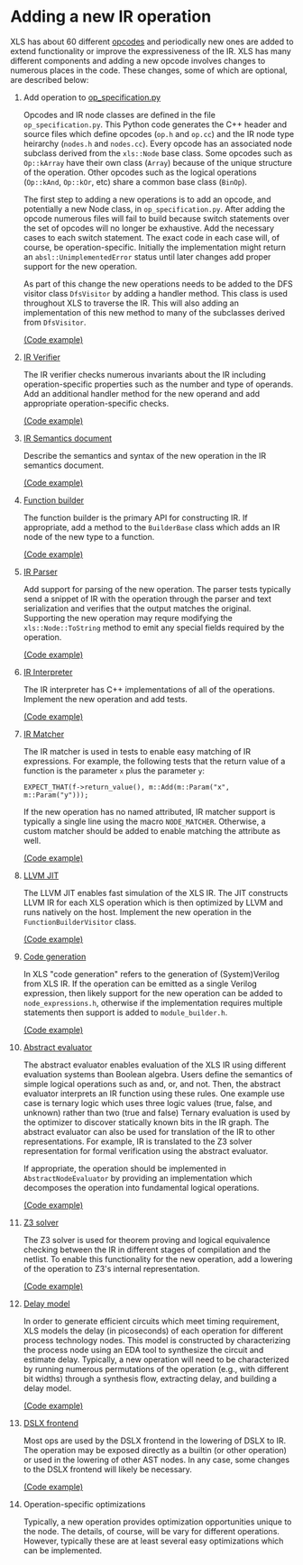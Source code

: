 # Adding a new IR operation

XLS has about 60 different
[opcodes](https://github.com/google/xls/tree/main/xls/ir/op_specification.py) and
periodically new ones are added to extend functionality or improve the
expressiveness of the IR. XLS has many different components and adding a new
opcode involves changes to numerous places in the code. These changes, some of
which are optional, are described below:

1.  Add operation to
    [op_specification.py](https://github.com/google/xls/tree/main/xls/ir/op_specification.py)

    Opcodes and IR node classes are defined in the file `op_specification.py`.
    This Python code generates the C++ header and source files which define
    opcodes (`op.h` and `op.cc`) and the IR node type heirarchy (`nodes.h` and
    `nodes.cc`). Every opcode has an associated node subclass derived from the
    `xls::Node` base class. Some opcodes such as `Op::kArray` have their own
    class (`Array`) because of the unique structure of the operation. Other
    opcodes such as the logical operations (`Op::kAnd`, `Op::kOr`, etc) share a
    common base class (`BinOp`).

    The first step to adding a new operations is to add an opcode, and
    potentially a new Node class, in `op_specification.py`. After adding the
    opcode numerous files will fail to build because switch statements over the
    set of opcodes will no longer be exhaustive. Add the necessary cases to each
    switch statement. The exact code in each case will, of course, be
    operation-specific. Initially the implementation might return an
    `absl::UnimplementedError` status until later changes add proper support for
    the new operation.

    As part of this change the new operations needs to be added to the DFS
    visitor class `DfsVisitor` by adding a handler method. This class is used
    throughout XLS to traverse the IR. This will also adding an implementation
    of this new method to many of the subclasses derived from `DfsVisitor`.

    [(Code example)](https://github.com/google/xls/commit/5fd739abe3e28f4198e07d45987522b12ebdf051)

1.  [IR Verifier](https://github.com/google/xls/tree/main/xls/ir/verifier.h)

    The IR verifier checks numerous invariants about the IR including
    operation-specific properties such as the number and type of operands. Add
    an additional handler method for the new operand and add appropriate
    operation-specific checks.

    [(Code example)](https://github.com/google/xls/commit/5fd739abe3e28f4198e07d45987522b12ebdf051)

1.  [IR Semantics document](https://google.github.io/xls/ir_semantics/)

    Describe the semantics and syntax of the new operation in the IR semantics
    document.

    [(Code example)](https://github.com/google/xls/commit/5fd739abe3e28f4198e07d45987522b12ebdf051)

1.  [Function builder](https://github.com/google/xls/tree/main/xls/ir/function_builder.h)

    The function builder is the primary API for constructing IR. If appropriate,
    add a method to the `BuilderBase` class which adds an IR node of the new
    type to a function.

    [(Code example)](https://github.com/google/xls/commit/eb12ef77d51e2d65f4295e80ffa944043f021b2f)

1.  [IR Parser](https://github.com/google/xls/tree/main/xls/ir/ir_parser.h)

    Add support for parsing of the new operation. The parser tests typically
    send a snippet of IR with the operation through the parser and text
    serialization and verifies that the output matches the original. Supporting
    the new operation may requre modifying the `xls::Node::ToString` method to
    emit any special fields required by the operation.

    [(Code example)](https://github.com/google/xls/commit/eb12ef77d51e2d65f4295e80ffa944043f021b2f)

1.  [IR Interpreter](https://github.com/google/xls/tree/main/xls/interpreter/ir_interpreter.h)

    The IR interpreter has C++ implementations of all of the operations.
    Implement the new operation and add tests.

    [(Code example)](https://github.com/google/xls/commit/eb12ef77d51e2d65f4295e80ffa944043f021b2f)

1.  [IR Matcher](https://github.com/google/xls/tree/main/xls/ir/ir_matcher.h)

    The IR matcher is used in tests to enable easy matching of IR expressions.
    For example, the following tests that the return value of a function is the
    parameter `x` plus the parameter `y`:

    ```
    EXPECT_THAT(f->return_value(), m::Add(m::Param("x", m::Param("y")));
    ```

    If the new operation has no named attributed, IR matcher support is
    typically a single line using the macro `NODE_MATCHER`. Otherwise, a custom
    matcher should be added to enable matching the attribute as well.

    [(Code example)](https://github.com/google/xls/commit/eb12ef77d51e2d65f4295e80ffa944043f021b2f)

1.  [LLVM JIT](https://github.com/google/xls/tree/main/xls/jit/ir_builder_visitor.h)

    The LLVM JIT enables fast simulation of the XLS IR. The JIT constructs LLVM
    IR for each XLS operation which is then optimized by LLVM and runs natively
    on the host. Implement the new operation in the `FunctionBuilderVisitor`
    class.

    [(Code example)](https://github.com/google/xls/commit/eb12ef77d51e2d65f4295e80ffa944043f021b2f)

1.  [Code generation](https://github.com/google/xls/tree/main/xls/codegen/node_expressions.h)

    In XLS "code generation" refers to the generation of (System)Verilog from
    XLS IR. If the operation can be emitted as a single Verilog expression, then
    likely support for the new operation can be added to `node_expressions.h`,
    otherwise if the implementation requires multiple statements then support is
    added to `module_builder.h`.

    [(Code example)](https://github.com/google/xls/commit/ef08b552ac3738eb98484cc46a7396c89f7cbb7d)

1.  [Abstract evaluator](https://github.com/google/xls/tree/main/xls/ir/abstract_evaluator.h)

    The abstract evaluator enables evaluation of the XLS IR using different
    evaluation systems than Boolean algebra. Users define the semantics of
    simple logical operations such as and, or, and not. Then, the abstract
    evaluator interprets an IR function using these rules. One example use case
    is ternary logic which uses three logic values (true, false, and unknown)
    rather than two (true and false) Ternary evaluation is used by the optimizer
    to discover statically known bits in the IR graph. The abstract evaluator
    can also be used for translation of the IR to other representations. For
    example, IR is translated to the Z3 solver representation for formal
    verification using the abstract evaluator.

    If appropriate, the operation should be implemented in
    `AbstractNodeEvaluator` by providing an implementation which decomposes the
    operation into fundamental logical operations.

    [(Code example)](https://github.com/google/xls/commit/bda129fed73de323574d7955292753187af7bb20)

1.  [Z3 solver](https://github.com/google/xls/tree/main/xls/solvers/z3_ir_translator.h)

    The Z3 solver is used for theorem proving and logical equivalence checking
    between the IR in different stages of compilation and the netlist. To enable
    this functionality for the new operation, add a lowering of the operation to
    Z3's internal representation.

    [(Code example)](https://github.com/google/xls/commit/bda129fed73de323574d7955292753187af7bb20)

1.  [Delay model](https://github.com/google/xls/tree/main/xls/delay_model)

    In order to generate efficient circuits which meet timing requirement, XLS
    models the delay (in picoseconds) of each operation for different process
    technology nodes. This model is constructed by characterizing the process
    node using an EDA tool to synthesize the circuit and estimate delay.
    Typically, a new operation will need to be characterized by running numerous
    permutations of the operation (e.g., with different bit widths) through a
    synthesis flow, extracting delay, and building a delay model.

    [(Code example)](https://github.com/google/xls/commit/19bb886a1471b074159fcbf95fccce17fba40031)

1.  [DSLX frontend](https://github.com/google/xls/tree/main/xls/dslx)

    Most ops are used by the DSLX frontend in the lowering of DSLX to IR. The
    operation may be exposed directly as a builtin (or other operation) or used
    in the lowering of other AST nodes. In any case, some changes to the DSLX
    frontend will likely be necessary.

    [(Code example)](https://github.com/google/xls/commit/feeac2c4c0bcc73b529cb0c4a976abae47f96730)

1.  Operation-specific optimizations

    Typically, a new operation provides optimization opportunities unique to the
    node. The details, of course, will be vary for different operations.
    However, typically these are at least several easy optimizations which can
    be implemented.
